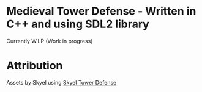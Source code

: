 # Medieval Tower Defense - Written in C++ and using SDL2 library
Currently W.I.P (Work in progress)
# Attribution
Assets by Skyel using <a href="https://skyel13.itch.io/simple-tower-defense" target="_blank">Skyel Tower Defense</a>
